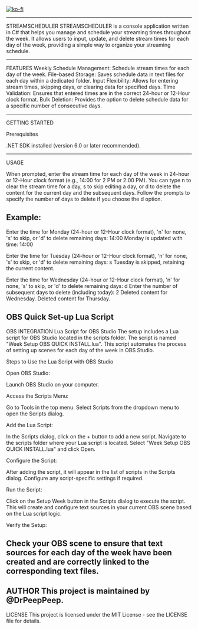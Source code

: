[![ko-fi](https://ko-fi.com/img/githubbutton_sm.svg)](https://ko-fi.com/G2G612DOPI)

----------------------------------------------
STREAMSCHEDULER
STREAMSCHEDULER is a console application written in C# that helps you manage and schedule your streaming times throughout the week. It allows users to input, update, and delete stream times for each day of the week, providing a simple way to organize your streaming schedule.

----------------------------------------------
FEATURES
Weekly Schedule Management: Schedule stream times for each day of the week.
File-based Storage: Saves schedule data in text files for each day within a dedicated folder.
Input Flexibility: Allows for entering stream times, skipping days, or clearing data for specified days.
Time Validation: Ensures that entered times are in the correct 24-hour or 12-Hour clock format.
Bulk Deletion: Provides the option to delete schedule data for a specific number of consecutive days.


----------------------------------------------
GETTING STARTED

Prerequisites

.NET SDK installed (version 6.0 or later recommended).

----------------------------------------------
USAGE


When prompted, enter the stream time for each day of the week in 24-hour or 12-Hour clock format (e.g., 14:00 for 2 PM or 2:00 PM).
You can type n to clear the stream time for a day, s to skip editing a day, or d to delete the content for the current day and the subsequent days.
Follow the prompts to specify the number of days to delete if you choose the d option.



Example:
-----------------------------------------------
Enter the time for Monday (24-hour or 12-Hour clock format), 'n' for none, 's' to skip, or 'd' to delete remaining days:
14:00
Monday is updated with time: 14:00

Enter the time for Tuesday (24-hour or 12-Hour clock format), 'n' for none, 's' to skip, or 'd' to delete remaining days:
s
Tuesday is skipped, retaining the current content.

Enter the time for Wednesday (24-hour or 12-Hour clock format), 'n' for none, 's' to skip, or 'd' to delete remaining days:
d
Enter the number of subsequent days to delete (including today):
2
Deleted content for Wednesday.
Deleted content for Thursday.

OBS Quick Set-up Lua Script 
----------------------------------------------


OBS INTEGRATION
Lua Script for OBS Studio
The setup includes a Lua script for OBS Studio located in the scripts folder. The script is named "Week Setup OBS QUICK INSTALL.lua". This script automates the process of setting up scenes for each day of the week in OBS Studio.

Steps to Use the Lua Script with OBS Studio

Open OBS Studio:

Launch OBS Studio on your computer.

Access the Scripts Menu:

Go to Tools in the top menu.
Select Scripts from the dropdown menu to open the Scripts dialog.

Add the Lua Script:

In the Scripts dialog, click on the + button to add a new script.
Navigate to the scripts folder where your Lua script is located.
Select "Week Setup OBS QUICK INSTALL.lua" and click Open.

Configure the Script:

After adding the script, it will appear in the list of scripts in the Scripts dialog.
Configure any script-specific settings if required.

Run the Script:

Click on the Setup Week button in the Scripts dialog to execute the script. This will create and configure text sources in your current OBS scene based on the Lua script logic.

Verify the Setup:

Check your OBS scene to ensure that text sources for each day of the week have been created and are correctly linked to the corresponding text files.
----------------------------------------------

AUTHOR
This project is maintained by @DrPeepPeep.
----------------------------------------------
LICENSE
This project is licensed under the MIT License - see the LICENSE file for details.

